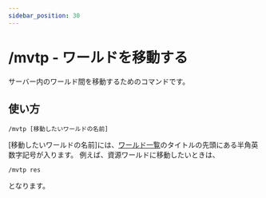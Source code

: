 ```yaml
---
sidebar_position: 30
---
```


# /mvtp - ワールドを移動する

サーバー内のワールド間を移動するためのコマンドです。

## 使い方

```/mvtp [移動したいワールドの名前]```

[移動したいワールドの名前]には、[ワールド一覧](../worlds/world)のタイトルの先頭にある半角英数字記号が入ります。  例えば、資源ワールドに移動したいときは、

```/mvtp res```

となります。
